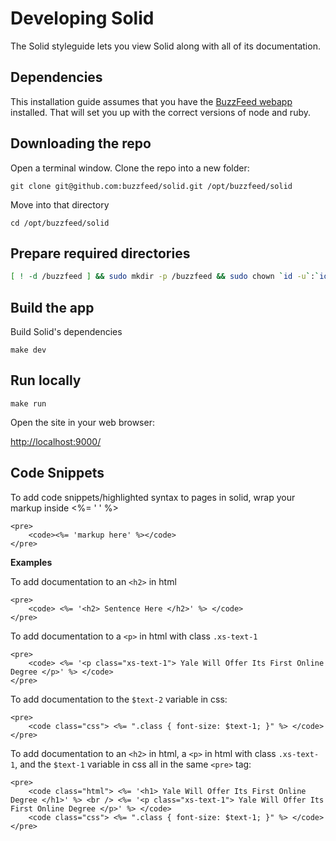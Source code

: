 # Developing Solid
The Solid styleguide lets you view Solid along with all of its documentation.

## Dependencies

This installation guide assumes that you have the [BuzzFeed webapp](https://github.com/buzzfeed/buzzfeed) installed. That will set you up with the correct versions of node and ruby.

## Downloading the repo

Open a terminal window. Clone the repo into a new folder:

`git clone git@github.com:buzzfeed/solid.git /opt/buzzfeed/solid`

Move into that directory

`cd /opt/buzzfeed/solid`

## Prepare required directories

```bash
[ ! -d /buzzfeed ] && sudo mkdir -p /buzzfeed && sudo chown `id -u`:`id -g` /buzzfeed
```

## Build the app

Build Solid's dependencies

`make dev`

## Run locally

`make run`

Open the site in your web browser:

<http://localhost:9000/>

## Code Snippets

To add code snippets/highlighted syntax to pages in solid, wrap your markup inside <%= ' ' %>
```
<pre>
    <code><%= 'markup here' %></code>
</pre>
```


**Examples**

To add documentation to an `<h2>` in html

```
<pre>
    <code> <%= '<h2> Sentence Here </h2>' %> </code>
</pre>
```


To add documentation to a `<p>` in html with class `.xs-text-1`

```
<pre>
    <code> <%= '<p class="xs-text-1"> Yale Will Offer Its First Online Degree </p>' %> </code>
</pre>
```


To add documentation to the `$text-2` variable in css:

```
<pre>
    <code class="css"> <%= ".class { font-size: $text-1; }" %> </code>
</pre>
```


To add documentation to an `<h2>` in html, a `<p>` in html with class `.xs-text-1`, and the `$text-1` variable in css all in the same `<pre>` tag:

```
<pre>
    <code class="html"> <%= '<h1> Yale Will Offer Its First Online Degree </h1>' %> <br /> <%= '<p class="xs-text-1"> Yale Will Offer Its First Online Degree </p>' %> </code>
    <code class="css"> <%= ".class { font-size: $text-1; }" %> </code>
</pre>
```
